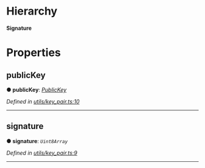 

# Hierarchy

**Signature**

# Properties

<a id="publickey"></a>

##  publicKey

**● publicKey**: *[PublicKey](../classes/_utils_key_pair_.publickey.md)*

*Defined in [utils/key_pair.ts:10](https://github.com/nearprotocol/nearlib/blob/4fd2642/src.ts/utils/key_pair.ts#L10)*

___
<a id="signature"></a>

##  signature

**● signature**: *`Uint8Array`*

*Defined in [utils/key_pair.ts:9](https://github.com/nearprotocol/nearlib/blob/4fd2642/src.ts/utils/key_pair.ts#L9)*

___

